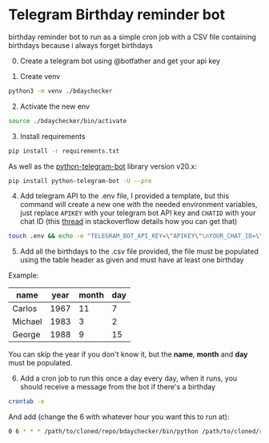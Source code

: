 # Telegram Birthday reminder bot

birthday reminder bot to run as a simple cron job with a CSV file containing birthdays because i always forget birthdays

0. Create a telegram bot using @botfather and get your api key 

1. Create venv

```bash
python3 -m venv ./bdaychecker
```

2. Activate the new env

```bash
source ./bdaychecker/bin/activate
```

3. Install requirements

```bash
pip install -r requirements.txt
```

As well as the [python-telegram-bot](https://github.com/python-telegram-bot/python-telegram-bot) library version v20.x:

```bash
pip install python-telegram-bot -U --pre
```

4. Add telegram API to the .env file, I provided a template, but this command will create a new one with the needed environment variables, just replace  `APIKEY` with your telegram bot API key and `CHATID` with your chat ID (this [thread](https://stackoverflow.com/questions/41664810/how-can-i-send-a-message-to-someone-with-my-telegram-bot-using-their-username) in stackoverflow details how you can get that)

```bash
touch .env && echo -e "TELEGRAM_BOT_API_KEY=\"APIKEY\"\nYOUR_CHAT_ID=\"CHATID\"" > .env
```

5. Add all the birthdays to the .csv file provided, the file must be populated using the table header as given and must have at least one birthday

Example:

| **name** | **year** | **month** | **day** |
| --- | --- | --- | --- |
| Carlos | 1967 | 11  | 7   |
| Michael | 1983 | 3   | 2  |
| George | 1988 | 9   | 15  |

You can skip the year if you don't know it, but the **name**, **month** and **day** must be populated.

6. Add a cron job to run this once a day every day, when it runs, you should receive a message from the bot if there's a birthday

```bash
crontab -e
```

And add (change the 6 with whatever hour you want this to run at):

```bash
0 6 * * * /path/to/cloned/repo/bdaychecker/bin/python /path/to/cloned/repo/check_bdays.py
```
